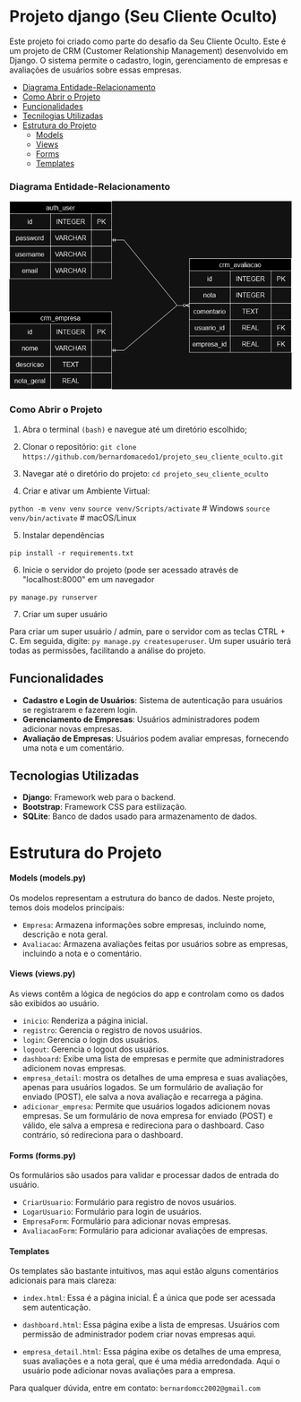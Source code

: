 # Projeto django (Seu Cliente Oculto)

Este projeto foi criado como parte do desafio da Seu Cliente Oculto. Este é um projeto de CRM (Customer Relationship Management) desenvolvido em Django. O sistema permite o cadastro, login, gerenciamento de empresas e avaliações de usuários sobre essas empresas.

 - [Diagrama Entidade-Relacionamento](#Diagrama-Entidade---Relacionamento)
 - [Como Abrir o Projeto](#Como-Abrir-o-Projeto)
 - [Funcionalidades](#Funcionalidades)
 - [Tecnilogias Utilizadas](#Tecnologias-Utilizadas)
 - [Estrutura do Projeto](#Estrutura-do-Projeto)
    - [Models](#Models)
    - [Views](#Views)
    - [Forms](#Forms)
    - [Templates](#Templates)

### Diagrama Entidade-Relacionamento

![](./Diagrama.png)

### Como Abrir o Projeto

1. Abra o terminal `(bash)` e navegue até um diretório escolhido;

2. Clonar o repositório:
  `git clone https://github.com/bernardomacedo1/projeto_seu_cliente_oculto.git`

3. Navegar até o diretório do projeto:
  `cd projeto_seu_cliente_oculto`
  
4. Criar e ativar um Ambiente Virtual:
   
  `python -m venv venv`
  `source venv/Scripts/activate`  # Windows
  `source venv/bin/activate`  # macOS/Linux

5. Instalar dependências

  `pip install -r requirements.txt`

6. Inicie o servidor do projeto (pode ser acessado através de "localhost:8000" em um navegador

  `py manage.py runserver`

7. Criar um super usuário

  Para criar um super usuário / admin, pare o servidor com as teclas CTRL + C. Em seguida, digite: `py manage.py createsuperuser`. Um super usuário terá todas as permissões, facilitando a análise do projeto.

## Funcionalidades

- **Cadastro e Login de Usuários**: Sistema de autenticação para usuários se registrarem e fazerem login.
- **Gerenciamento de Empresas**: Usuários administradores podem adicionar novas empresas.
- **Avaliação de Empresas**: Usuários podem avaliar empresas, fornecendo uma nota e um comentário.

## Tecnologias Utilizadas

- **Django**: Framework web para o backend.
- **Bootstrap**: Framework CSS para estilização.
- **SQLite**: Banco de dados usado para armazenamento de dados.

# Estrutura do Projeto

#### Models (models.py)

Os modelos representam a estrutura do banco de dados. Neste projeto, temos dois modelos principais:

- `Empresa`: Armazena informações sobre empresas, incluindo nome, descrição e nota geral.
- `Avaliacao`: Armazena avaliações feitas por usuários sobre as empresas, incluindo a nota e o comentário.

#### Views (views.py)

As views contêm a lógica de negócios do app e controlam como os dados são exibidos ao usuário.

- `inicio`: Renderiza a página inicial.
- `registro`: Gerencia o registro de novos usuários.
- `login`: Gerencia o login dos usuários.
- `logout`: Gerencia o logout dos usuários.
- `dashboard`: Exibe uma lista de empresas e permite que administradores adicionem novas empresas.
- `empresa_detail`: mostra os detalhes de uma empresa e suas avaliações, apenas para usuários logados. Se um formulário de avaliação for enviado (POST), ele salva a nova avaliação e recarrega a página.
- `adicionar_empresa`: Permite que usuários logados adicionem novas empresas. Se um formulário de nova empresa for enviado (POST) e válido, ele salva a empresa e redireciona para o dashboard. Caso contrário, só redireciona para o dashboard.

#### Forms (forms.py)

Os formulários são usados para validar e processar dados de entrada do usuário.

- `CriarUsuario`: Formulário para registro de novos usuários.
- `LogarUsuario`: Formulário para login de usuários.
- `EmpresaForm`: Formulário para adicionar novas empresas.
- `AvaliacaoForm`: Formulário para adicionar avaliações de empresas.

#### Templates

Os templates são bastante intuitivos, mas aqui estão alguns comentários adicionais para mais clareza:

- `index.html`: Essa é a página inicial. É a única que pode ser acessada sem autenticação.

- `dashboard.html`: Essa página exibe a lista de empresas. Usuários com permissão de administrador podem criar novas empresas aqui.

- `empresa_detail.html`: Essa página exibe os detalhes de uma empresa, suas avaliações e a nota geral, que é uma média arredondada. Aqui o usuário pode adicionar novas avaliações para a empresa.

Para qualquer dúvida, entre em contato: `bernardomcc2002@gmail.com`
